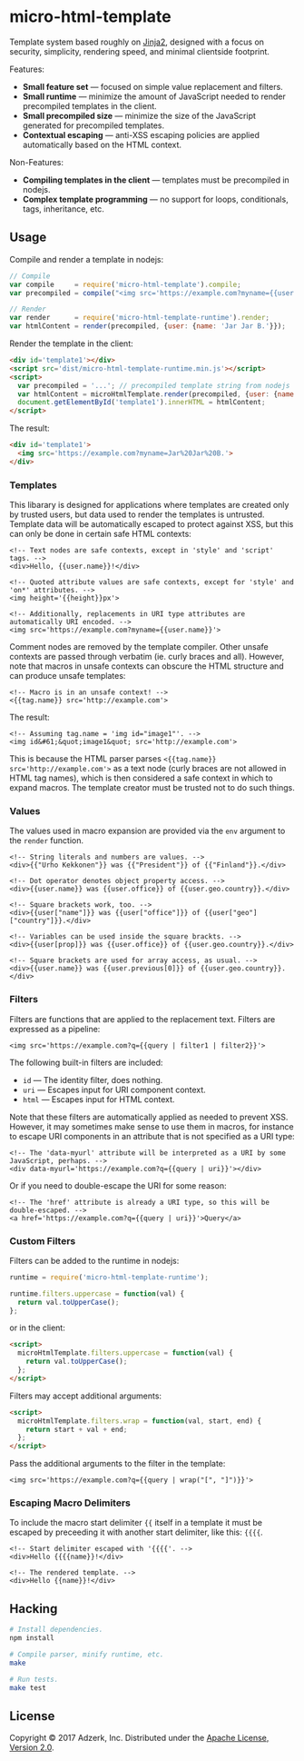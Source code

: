 # micro-html-template

Template system based roughly on [Jinja2][jinja], designed with a focus on
security, simplicity, rendering speed, and minimal clientside footprint.

Features:

* **Small feature set** &mdash; focused on simple value replacement and filters.
* **Small runtime** &mdash; minimize the amount of JavaScript needed
  to render precompiled templates in the client.
* **Small precompiled size** &mdash; minimize the size of the JavaScript
  generated for precompiled templates.
* **Contextual escaping** &mdash; anti-XSS escaping policies are applied
  automatically based on the HTML context.

Non-Features:

* **Compiling templates in the client** &mdash; templates must be precompiled
  in nodejs.
* **Complex template programming** &mdash; no support for loops, conditionals,
  tags, inheritance, etc.

## Usage

Compile and render a template in nodejs:

```javascript
// Compile
var compile     = require('micro-html-template').compile;
var precompiled = compile("<img src='https://example.com?myname={{user.name}}'>");

// Render
var render      = require('micro-html-template-runtime').render;
var htmlContent = render(precompiled, {user: {name: 'Jar Jar B.'}});
```

Render the template in the client:

```html
<div id='template1'></div>
<script src='dist/micro-html-template-runtime.min.js'></script>
<script>
  var precompiled = '...'; // precompiled template string from nodejs
  var htmlContent = microHtmlTemplate.render(precompiled, {user: {name: 'Jar Jar B.'}});
  document.getElementById('template1').innerHTML = htmlContent;
</script>
```

The result:

```html
<div id='template1'>
  <img src='https://example.com?myname=Jar%20Jar%20B.'>
</div>
```

### Templates

This libarary is designed for applications where templates are created only by
trusted users, but data used to render the templates is untrusted. Template
data will be automatically escaped to protect against XSS, but this can only
be done in certain safe HTML contexts:

```jinja
<!-- Text nodes are safe contexts, except in 'style' and 'script' tags. -->
<div>Hello, {{user.name}}!</div>
```

```jinja
<!-- Quoted attribute values are safe contexts, except for 'style' and 'on*' attributes. -->
<img height='{{height}}px'>
```

```jinja
<!-- Additionally, replacements in URI type attributes are automatically URI encoded. -->
<img src='https://example.com?myname={{user.name}}'>
```

Comment nodes are removed by the template compiler. Other unsafe contexts are
passed through verbatim (ie. curly braces and all). However, note that macros
in unsafe contexts can obscure the HTML structure and can produce unsafe
templates:

```jinja
<!-- Macro is in an unsafe context! -->
<{{tag.name}} src='http://example.com'>
```

The result:

```jinja
<!-- Assuming tag.name = 'img id="image1"'. -->
<img id&#61;&quot;image1&quot; src='http://example.com'>
```

This is because the HTML parser parses `<{{tag.name}} src='http://example.com'>`
as a text node (curly braces are not allowed in HTML tag names), which is then
considered a safe context in which to expand macros. The template creator must
be trusted not to do such things.

### Values

The values used in macro expansion are provided via the `env` argument to the
`render` function.

```jinja
<!-- String literals and numbers are values. -->
<div>{{"Urho Kekkonen"}} was {{"President"}} of {{"Finland"}}.</div>
```

```jinja
<!-- Dot operator denotes object property access. -->
<div>{{user.name}} was {{user.office}} of {{user.geo.country}}.</div>
```

```jinja
<!-- Square brackets work, too. -->
<div>{{user["name"]}} was {{user["office"]}} of {{user["geo"]["country"]}}.</div>
```

```jinja
<!-- Variables can be used inside the square brackts. -->
<div>{{user[prop]}} was {{user.office}} of {{user.geo.country}}.</div>
```

```jinja
<!-- Square brackets are used for array access, as usual. -->
<div>{{user.name}} was {{user.previous[0]}} of {{user.geo.country}}.</div>
```

### Filters

Filters are functions that are applied to the replacement text. Filters are
expressed as a pipeline:

```jinja
<img src='https://example.com?q={{query | filter1 | filter2}}'>
```

The following built-in filters are included:

* `id` &mdash; The identity filter, does nothing.
* `uri` &mdash; Escapes input for URI component context.
* `html` &mdash; Escapes input for HTML context.

Note that these filters are automatically applied as needed to prevent XSS.
However, it may sometimes make sense to use them in macros, for instance to
escape URI components in an attribute that is not specified as a URI type:

```jinja
<!-- The 'data-myurl' attribute will be interpreted as a URI by some JavaScript, perhaps. -->
<div data-myurl='https://example.com?q={{query | uri}}'></div>
```

Or if you need to double-escape the URI for some reason:

```jinja
<!-- The 'href' attribute is already a URI type, so this will be double-escaped. -->
<a href='https://example.com?q={{query | uri}}'>Query</a>
```

### Custom Filters

Filters can be added to the runtime in nodejs:

```javascript
runtime = require('micro-html-template-runtime');

runtime.filters.uppercase = function(val) {
  return val.toUpperCase();
};
```

or in the client:

```html
<script>
  microHtmlTemplate.filters.uppercase = function(val) {
    return val.toUpperCase();
  };
</script>
```

Filters may accept additional arguments:

```html
<script>
  microHtmlTemplate.filters.wrap = function(val, start, end) {
    return start + val + end;
  };
</script>
```

Pass the additional arguments to the filter in the template:

```jinja
<img src='https://example.com?q={{query | wrap("[", "]")}}'>
```

### Escaping Macro Delimiters

To include the macro start delimiter `{{` itself in a template it must be
escaped by preceeding it with another start delimiter, like this: `{{{{`.

```jinja
<!-- Start delimiter escaped with '{{{{'. -->
<div>Hello {{{{name}}!</div>
```

```jinja
<!-- The rendered template. -->
<div>Hello {{name}}!</div>
```

## Hacking

```bash
# Install dependencies.
npm install
```

```bash
# Compile parser, minify runtime, etc.
make
```

```bash
# Run tests.
make test
```

## License

Copyright © 2017 Adzerk, Inc.
Distributed under the [Apache License, Version 2.0][apache].

[apache]: https://www.apache.org/licenses/LICENSE-2.0
[jinja]: http://jinja.pocoo.org/docs/2.10/
